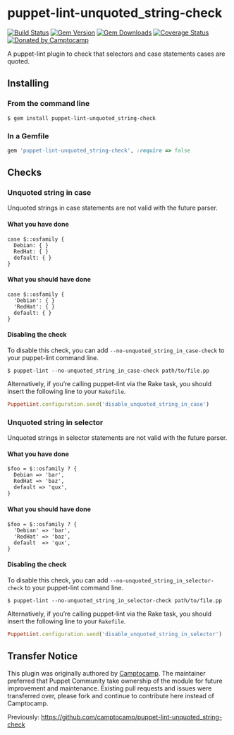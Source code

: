 puppet-lint-unquoted_string-check
=================================

[![Build Status](https://img.shields.io/travis/voxpupuli/puppet-lint-unquoted_string-check.svg)](https://travis-ci.org/voxpupuli/puppet-lint-unquoted_string-check)
[![Gem Version](https://img.shields.io/gem/v/puppet-lint-unquoted_string-check.svg)](https://rubygems.org/gems/puppet-lint-unquoted_string-check)
[![Gem Downloads](https://img.shields.io/gem/dt/puppet-lint-unquoted_string-check.svg)](https://rubygems.org/gems/puppet-lint-unquoted_string-check)
[![Coverage Status](https://img.shields.io/coveralls/voxpupuli/puppet-lint-unquoted_string-check.svg)](https://coveralls.io/r/voxpupuli/puppet-lint-unquoted_string-check?branch=master)
[![Donated by Camptocamp](https://img.shields.io/badge/donated%20by-camptocamp-fb7047.svg)](#transfer-notice)

A puppet-lint plugin to check that selectors and case statements cases are quoted.

## Installing

### From the command line

```shell
$ gem install puppet-lint-unquoted_string-check
```

### In a Gemfile

```ruby
gem 'puppet-lint-unquoted_string-check', :require => false
```

## Checks

### Unquoted string in case

Unquoted strings in case statements are not valid with the future parser.

#### What you have done

```puppet
case $::osfamily {
  Debian: { }
  RedHat: { }
  default: { }
}
```

#### What you should have done

```puppet
case $::osfamily {
  'Debian': { }
  'RedHat': { }
  default: { }
}
```

#### Disabling the check

To disable this check, you can add `--no-unquoted_string_in_case-check` to your puppet-lint command line.

```shell
$ puppet-lint --no-unquoted_string_in_case-check path/to/file.pp
```

Alternatively, if you’re calling puppet-lint via the Rake task, you should insert the following line to your `Rakefile`.

```ruby
PuppetLint.configuration.send('disable_unquoted_string_in_case')
```


### Unquoted string in selector

Unquoted strings in selector statements are not valid with the future parser.

#### What you have done

```puppet
$foo = $::osfamily ? {
  Debian => 'bar',
  RedHat => 'baz',
  default => 'qux',
}
```

#### What you should have done

```puppet
$foo = $::osfamily ? {
  'Debian' => 'bar',
  'RedHat' => 'baz',
  default  => 'qux',
}
```

#### Disabling the check

To disable this check, you can add `--no-unquoted_string_in_selector-check` to your puppet-lint command line.

```shell
$ puppet-lint --no-unquoted_string_in_selector-check path/to/file.pp
```

Alternatively, if you’re calling puppet-lint via the Rake task, you should insert the following line to your `Rakefile`.

```ruby
PuppetLint.configuration.send('disable_unquoted_string_in_selector')
```

## Transfer Notice

This plugin was originally authored by [Camptocamp](http://www.camptocamp.com).
The maintainer preferred that Puppet Community take ownership of the module for future improvement and maintenance.
Existing pull requests and issues were transferred over, please fork and continue to contribute here instead of Camptocamp.

Previously: https://github.com/camptocamp/puppet-lint-unquoted_string-check
